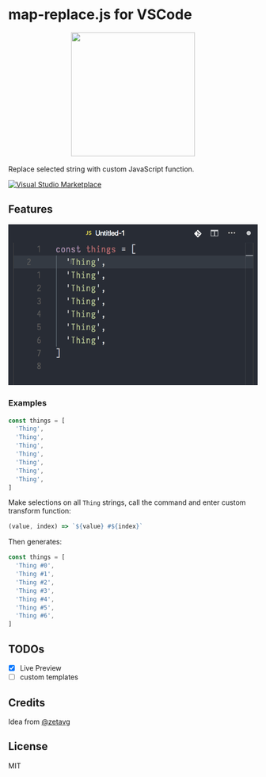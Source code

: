 # map-replace.js for VSCode

<p align="center">
  <img src="https://cdn.rawgit.com/Yukaii/map-replace.js/7a4fe9b4/doc/images/logo.png" width="250" height="250">
</p>

<p align="center">

Replace selected string with custom JavaScript function.
</p>

[![Visual Studio Marketplace](https://img.shields.io/vscode-marketplace/v/Yukai.map-replace-js.svg)](https://marketplace.visualstudio.com/items?itemName=Yukai.map-replace-js)

## Features

![gif](doc/images/map-replace-live-preview.gif)

### Examples

```javascript
const things = [
  'Thing',
  'Thing',
  'Thing',
  'Thing',
  'Thing',
  'Thing',
  'Thing',
]
```

Make selections on all `Thing` strings, call the command and enter custom transform function:

```javascript
(value, index) => `${value} #${index}`
```

Then generates:

```javascript
const things = [
  'Thing #0',
  'Thing #1',
  'Thing #2',
  'Thing #3',
  'Thing #4',
  'Thing #5',
  'Thing #6',
]
```

## TODOs

- [x] Live Preview
- [ ] custom templates

## Credits

Idea from [@zetavg](https://github.com/zetavg)

## License

MIT
